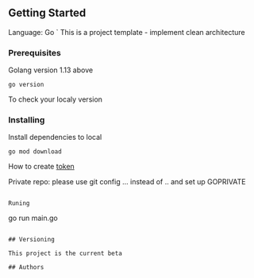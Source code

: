 
## Getting Started
Language: Go
`
This is a project template - implement clean architecture

### Prerequisites

Golang version 1.13 above

```
go version
```
To check your localy version
### Installing
Install dependencies to local
```
go mod download
```

How to create [token](https://docs.gitlab.com/ee/user/profile/personal_access_tokens.html)

Private repo: please use git config ... instead of .. and set up GOPRIVATE
```

Runing
```
go run main.go
```

## Versioning

This project is the current beta

## Authors

